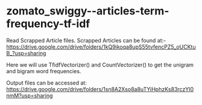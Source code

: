 # zomato_swiggy--articles-term-frequency-tf-idf


Read Scrapped Article files. Scrapped Articles can be found at:- https://drive.google.com/drive/folders/1kQ9ikoqa8upS55tvfencPZ5_oUCKtuB_?usp=sharing

Here we will use TfidfVectorizer() and CountVectorizer() to get the unigram and bigram word frequencies. 


Output files can be accessed at: 
https://drive.google.com/drive/folders/1sn8A2Xso8a8uTYiHphzKs83rczYI0nmM?usp=sharing
